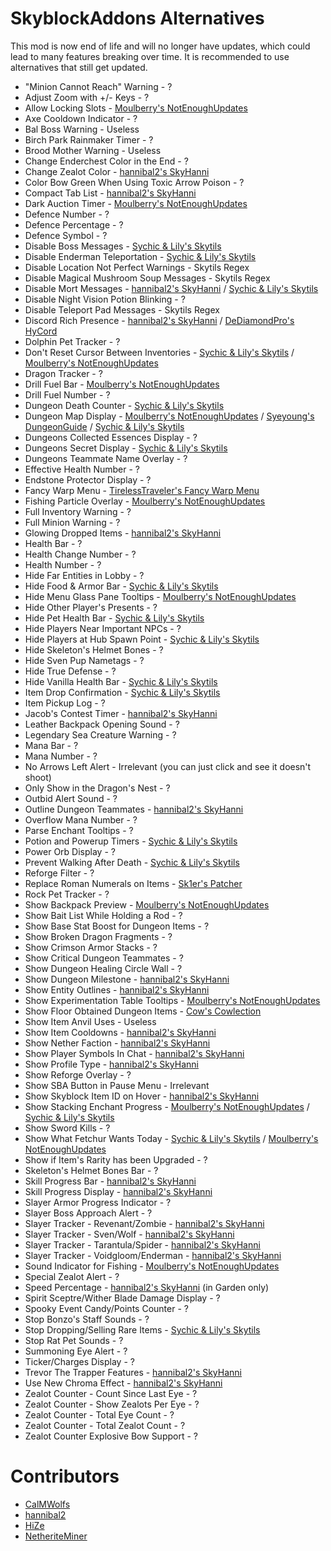 # SkyblockAddons Alternatives

This mod is now end of life and 
will no longer have updates, which 
could lead to many features breaking 
over time. It is recommended to use 
alternatives that still get updated.

* "Minion Cannot Reach" Warning - ?
* Adjust Zoom with +/- Keys - ?
* Allow Locking Slots - [Moulberry's NotEnoughUpdates](https://skyclient.co/mod/neu)
* Axe Cooldown Indicator - ?
* Bal Boss Warning - Useless
* Birch Park Rainmaker Timer - ?
* Brood Mother Warning - Useless
* Change Enderchest Color in the End - ?
* Change Zealot Color - [hannibal2's SkyHanni](https://modrinth.com/mod/skyhanni)
* Color Bow Green When Using Toxic Arrow Poison - ?
* Compact Tab List - [hannibal2's SkyHanni](https://modrinth.com/mod/skyhanni)
* Dark Auction Timer - [Moulberry's NotEnoughUpdates](https://skyclient.co/mod/neu)
* Defence Number - ?
* Defence Percentage - ?
* Defence Symbol - ?
* Disable Boss Messages - [Sychic & Lily's Skytils](https://github.com/Skytils/SkytilsMod/releases/latest)
* Disable Enderman Teleportation - [Sychic & Lily's Skytils](https://github.com/Skytils/SkytilsMod/releases/latest)
* Disable Location Not Perfect Warnings - Skytils Regex
* Disable Magical Mushroom Soup Messages - Skytils Regex
* Disable Mort Messages - [hannibal2's SkyHanni](https://modrinth.com/mod/skyhanni) / [Sychic & Lily's Skytils](https://github.com/Skytils/SkytilsMod/releases/latest)
* Disable Night Vision Potion Blinking - ?
* Disable Teleport Pad Messages - Skytils Regex
* Discord Rich Presence - [hannibal2's SkyHanni](https://modrinth.com/mod/skyhanni) / [DeDiamondPro's HyCord](https://github.com/DeDiamondPro/HyCord/releases/latest) 
* Dolphin Pet Tracker - ?
* Don't Reset Cursor Between Inventories - [Sychic & Lily's Skytils](https://github.com/Skytils/SkytilsMod/releases/latest) / [Moulberry's NotEnoughUpdates](https://skyclient.co/mod/neu)
* Dragon Tracker - ?
* Drill Fuel Bar - [Moulberry's NotEnoughUpdates](https://skyclient.co/mod/neu)
* Drill Fuel Number - ?
* Dungeon Death Counter - [Sychic & Lily's Skytils](https://github.com/Skytils/SkytilsMod/releases/latest)
* Dungeon Map Display - [Moulberry's NotEnoughUpdates](https://skyclient.co/mod/neu) / [Syeyoung's DungeonGuide](https://github.com/Dungeons-Guide/Skyblock-Dungeons-Guide/releases/latest) / [Sychic & Lily's Skytils](https://github.com/Skytils/SkytilsMod/releases/latest)
* Dungeons Collected Essences Display - ?
* Dungeons Secret Display - [Sychic & Lily's Skytils](https://github.com/Skytils/SkytilsMod/releases/latest)
* Dungeons Teammate Name Overlay - ?
* Effective Health Number - ?
* Endstone Protector Display - ?
* Fancy Warp Menu - [TirelessTraveler's Fancy Warp Menu](https://modrinth.com/mod/fancy-warp-menu)
* Fishing Particle Overlay - [Moulberry's NotEnoughUpdates](https://skyclient.co/mod/neu)
* Full Inventory Warning - ?
* Full Minion Warning - ?
* Glowing Dropped Items  - [hannibal2's SkyHanni](https://modrinth.com/mod/skyhanni)
* Health Bar - ?
* Health Change Number - ?
* Health Number - ?
* Hide Far Entities in Lobby - ?
* Hide Food & Armor Bar - [Sychic & Lily's Skytils](https://github.com/Skytils/SkytilsMod/releases/latest)
* Hide Menu Glass Pane Tooltips - [Moulberry's NotEnoughUpdates](https://skyclient.co/mod/neu)
* Hide Other Player's Presents - ?
* Hide Pet Health Bar - [Sychic & Lily's Skytils](https://github.com/Skytils/SkytilsMod/releases/latest)
* Hide Players Near Important NPCs - ?
* Hide Players at Hub Spawn Point - [Sychic & Lily's Skytils](https://github.com/Skytils/SkytilsMod/releases/latest)
* Hide Skeleton's Helmet Bones - ?
* Hide Sven Pup Nametags - ?
* Hide True Defense - ?
* Hide Vanilla Health Bar - [Sychic & Lily's Skytils](https://github.com/Skytils/SkytilsMod/releases/latest)
* Item Drop Confirmation - [Sychic & Lily's Skytils](https://github.com/Skytils/SkytilsMod/releases/latest)
* Item Pickup Log - ?
* Jacob's Contest Timer - [hannibal2's SkyHanni](https://modrinth.com/mod/skyhanni)
* Leather Backpack Opening Sound - ?
* Legendary Sea Creature Warning - ?
* Mana Bar - ?
* Mana Number - ?
* No Arrows Left Alert - Irrelevant (you can just click and see it doesn't shoot)
* Only Show in the Dragon's Nest - ?
* Outbid Alert Sound - ?
* Outline Dungeon Teammates - [hannibal2's SkyHanni](https://modrinth.com/mod/skyhanni)
* Overflow Mana Number - ?
* Parse Enchant Tooltips - ?
* Potion and Powerup Timers - [Sychic & Lily's Skytils](https://github.com/Skytils/SkytilsMod/releases/latest)
* Power Orb Display - ?
* Prevent Walking After Death - [Sychic & Lily's Skytils](https://github.com/Skytils/SkytilsMod/releases/latest)
* Reforge Filter - ?
* Replace Roman Numerals on Items - [Sk1er's Patcher](https://sk1er.club/mods/patcher)
* Rock Pet Tracker - ?
* Show Backpack Preview - [Moulberry's NotEnoughUpdates](https://skyclient.co/mod/neu)
* Show Bait List While Holding a Rod - ?
* Show Base Stat Boost for Dungeon Items - ?
* Show Broken Dragon Fragments - ?
* Show Crimson Armor Stacks - ?
* Show Critical Dungeon Teammates  - ?
* Show Dungeon Healing Circle Wall - ?
* Show Dungeon Milestone - [hannibal2's SkyHanni](https://modrinth.com/mod/skyhanni)
* Show Entity Outlines - [hannibal2's SkyHanni](https://modrinth.com/mod/skyhanni)
* Show Experimentation Table Tooltips - [Moulberry's NotEnoughUpdates](https://skyclient.co/mod/neu)
* Show Floor Obtained Dungeon Items - [Cow's Cowlection](https://github.com/cow-mc/Cowlection/releases/latest)
* Show Item Anvil Uses - Useless
* Show Item Cooldowns - [hannibal2's SkyHanni](https://modrinth.com/mod/skyhanni)
* Show Nether Faction - [hannibal2's SkyHanni](https://modrinth.com/mod/skyhanni)
* Show Player Symbols In Chat - [hannibal2's SkyHanni](https://modrinth.com/mod/skyhanni)
* Show Profile Type - [hannibal2's SkyHanni](https://modrinth.com/mod/skyhanni)
* Show Reforge Overlay - ?
* Show SBA Button in Pause Menu - Irrelevant
* Show Skyblock Item ID on Hover - [hannibal2's SkyHanni](https://modrinth.com/mod/skyhanni)
* Show Stacking Enchant Progress - [Moulberry's NotEnoughUpdates](https://github.com/NotEnoughUpdates/NotEnoughUpdates/releases/latest) / [Sychic & Lily's Skytils](https://github.com/Skytils/SkytilsMod/releases/latest)
* Show Sword Kills - ?
* Show What Fetchur Wants Today - [Sychic & Lily's Skytils](https://github.com/Skytils/SkytilsMod/releases/latest) / [Moulberry's NotEnoughUpdates](https://github.com/NotEnoughUpdates/NotEnoughUpdates/releases/latest)
* Show if Item's Rarity has been Upgraded - ?
* Skeleton's Helmet Bones Bar - ?
* Skill Progress Bar - [hannibal2's SkyHanni](https://modrinth.com/mod/skyhanni)
* Skill Progress Display - [hannibal2's SkyHanni](https://modrinth.com/mod/skyhanni)
* Slayer Armor Progress Indicator - ?
* Slayer Boss Approach Alert - ?
* Slayer Tracker - Revenant/Zombie - [hannibal2's SkyHanni](https://modrinth.com/mod/skyhanni)
* Slayer Tracker - Sven/Wolf - [hannibal2's SkyHanni](https://modrinth.com/mod/skyhanni)
* Slayer Tracker - Tarantula/Spider - [hannibal2's SkyHanni](https://modrinth.com/mod/skyhanni)
* Slayer Tracker - Voidgloom/Enderman - [hannibal2's SkyHanni](https://modrinth.com/mod/skyhanni)
* Sound Indicator for Fishing - [Moulberry's NotEnoughUpdates](https://skyclient.co/mod/neu)
* Special Zealot Alert - ?
* Speed Percentage - [hannibal2's SkyHanni](https://modrinth.com/mod/skyhanni) (in Garden only)
* Spirit Sceptre/Wither Blade Damage Display - ?
* Spooky Event Candy/Points Counter - ?
* Stop Bonzo's Staff Sounds - ?
* Stop Dropping/Selling Rare Items - [Sychic & Lily's Skytils](https://github.com/Skytils/SkytilsMod/releases/latest)
* Stop Rat Pet Sounds - ?
* Summoning Eye Alert - ?
* Ticker/Charges Display - ?
* Trevor The Trapper Features - [hannibal2's SkyHanni](https://modrinth.com/mod/skyhanni)
* Use New Chroma Effect - [hannibal2's SkyHanni](https://modrinth.com/mod/skyhanni)
* Zealot Counter - Count Since Last Eye - ?
* Zealot Counter - Show Zealots Per Eye - ?
* Zealot Counter - Total Eye Count - ?
* Zealot Counter - Total Zealot Count - ?
* Zealot Counter Explosive Bow Support - ?

# Contributors

* [CalMWolfs](https://github.com/CalMWolfs)
* [hannibal2](https://github.com/hannibal002)
* [HiZe](https://github.com/superhize)
* [NetheriteMiner](https://github.com/NetheriteMiner)

